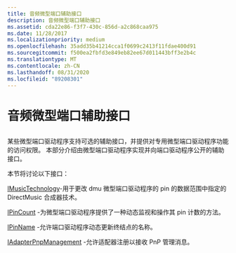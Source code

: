 ```yaml
---
title: 音频微型端口辅助接口
description: 音频微型端口辅助接口
ms.assetid: cda22e86-f3f7-430c-856d-a2c868caa975
ms.date: 11/28/2017
ms.localizationpriority: medium
ms.openlocfilehash: 35add35b41214cca1f0699c2413f11fdae400d91
ms.sourcegitcommit: f500ea2fbfd3e849eb82ee67d011443bff3e2b4c
ms.translationtype: MT
ms.contentlocale: zh-CN
ms.lasthandoff: 08/31/2020
ms.locfileid: "89208301"
---
```

# <a name="audio-miniport-auxiliary-interfaces"></a>音频微型端口辅助接口


## <span id="ddk_audio_miniport_auxiliary_interfaces_ks"></span><span id="DDK_AUDIO_MINIPORT_AUXILIARY_INTERFACES_KS"></span>


某些微型端口驱动程序支持可选的辅助接口，并提供对专用微型端口驱动程序功能的访问权限。 本部分介绍由微型端口驱动程序实现并向端口驱动程序公开的辅助接口。

本节将讨论以下接口：

[IMusicTechnology](/windows-hardware/drivers/ddi/portcls/nn-portcls-imusictechnology)-用于更改 dmu 微型端口驱动程序的 pin 的数据范围中指定的 DirectMusic 合成器技术。

[IPinCount](/windows-hardware/drivers/ddi/portcls/nn-portcls-ipincount) -为微型端口驱动程序提供了一种动态监视和操作其 pin 计数的方法。

[IPinName](/windows-hardware/drivers/ddi/portcls/nf-portcls-ipinname-getpinname) -允许端口驱动程序动态更新终结点的名称。

[IAdapterPnpManagement](/windows-hardware/drivers/ddi/portcls/nn-portcls-iadapterpnpmanagement) -允许适配器注册以接收 PnP 管理消息。

 

